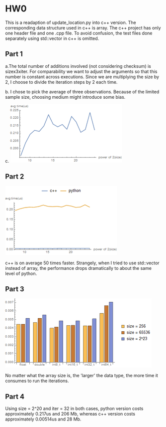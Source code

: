 ﻿# HW0
This is a readaption of update_location.py into c++ version. The corresponding data structure used in c++ is array. The c++ project has only one header file and one .cpp file. To avoid confusion, the test files done separately using std::vector in c++ is omitted. 
## Part 1
a.The total number of additions involved (not considering checksum) is sizex3xiter. For comparability we want to adjust the arguments so that this number is constant across executions. Since we are multiplying the size by 2, I choose to divide the iteration steps by 2 each time.

b. I chose to pick the average of three observations. Because of the limited sample size, choosing medium might introduce some bias.

c.
![Plot of time consumption](https://github.com/QwertyQwh/389HW0/blob/master/Plot.png?raw=true)


## Part 2

![enter image description here](https://github.com/QwertyQwh/389HW0/blob/master/plotpc.png?raw=true)

c++ is on average 50 times faster. Strangely, when I tried to use std::vector instead of array, the performance drops dramatically to about the same level of python. 

## Part 3
![enter image description here](https://github.com/QwertyQwh/389HW0/blob/master/comparedata_t.png?raw=true)

No matter what the array size is, the 'larger' the data type, the more time it consumes to run the iterations.

## Part 4
Using size = 2^20 and iter = 32 in both cases, python version costs approximately 0.217us and 206 Mb, whereas c++ version costs approximately 0.00514us and 28 Mb.
